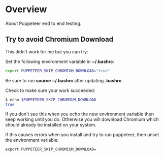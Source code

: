 # Overview

About Puppeteer end to end testing.

## Try to avoid Chromium Download

This didn't work for me but you can try:

Set the following environment variable in **~/.bashrc**:

```bash
export PUPPETEER_SKIP_CHROMIUM_DOWNLOAD="true"
```

Be sure to run **source ~/.bashrc** after updating **.bashrc**.

Check to make sure your work succeeded:

```bash
$ echo $PUPPETEER_SKIP_CHROMIUM_DOWNLOAD
true
```

If you don't see this when you echo the new environment variable then keep working until you do. Otherwise you will download Chromium which should already be installed on your system.

If this causes errors when you install and try to run puppeteer, then unset the environment variable:

```bashrc
export PUPPETEER_SKIP_CHROMIUM_DOWNLOAD=
```

<!--       -->
<!-- links -->
<!--       -->
